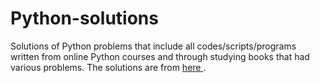 # Python-solutions

Solutions of Python problems that include all codes/scripts/programs written from online Python courses and through studying books that had various problems. The solutions are from [here ](https://learnpythonthehardway.org/).
